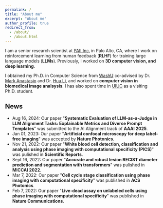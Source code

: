 ```yaml
---
permalink: /
title: "About me"
excerpt: "About me"
author_profile: true
redirect_from: 
  - /about/
  - /about.html
---
```


<!-- 
CV is configured in _data/navigation.yml file.
Pulications are configured in _pages/publications.html
-->

I am a senior research scientist at [PAII Inc.](https://www.linkedin.com/company/paii-inc/about) in Palo Alto, CA, where I work on reinforcement learning from human feedback (**RLHF**) for training large language models (**LLMs**). Previously, I worked on **3D computer vision, and deep learning**.

I obtained my Ph.D. in Computer Science from [WashU](https://wustl.edu) co-advised by Dr. [Mark Anastasio](https://anastasio.bioengineering.illinois.edu/lab-members) and Dr. [Hua Li](https://huali.bioengineering.illinois.edu/lab-members), and worked on **computer vision in biomedical image analsysis**. I has also spent time in [UIUC](https://illinois.edu) as a visiting Ph.D. student.

## News
* Aug 16, 2024:  Our paper "**Systematic Evaluation of LLM-as-a-Judge in LLM Alignment Tasks: Explainable Metrics and Diverse Prompt Templates**" was submitted to the AI Alignment track of **AAAI 2025**.
* Jan 01, 2023:  Our paper "**Artificial confocal microscopy for deep label-free imaging**" was accepted by **Nature Photonics**.
* Nov 21, 2022:  Our paper "**White blood cell detection, classification and analysis using phase imaging with computational specificity (PICS)**" was pulished in **Scientific Reports**.
* Sept 16, 2022: Our paper "**Accurate and robust lesion RECIST diameter prediction and segmentation with transformers**" was pulished in **MICCAI 2022**.
* Mar 7, 2022: Our paper "**Cell cycle stage classification using phase imaging with computational specificity**" was published in **ACS Photonics**.
* Feb 7, 2022: Our paper "**Live-dead assay on unlabeled cells using phase imaging with computational specificity**" was published in **Nature Communications**.